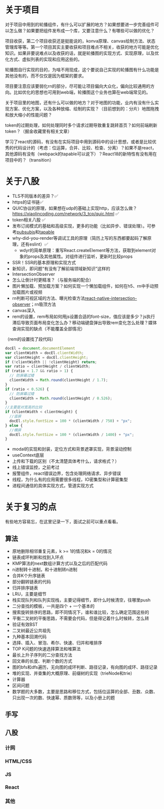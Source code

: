 # 关于项目

对于项目中用到的轮播组件，有什么可以扩展的地方？如果想要进一步完善组件可以怎么做？如果要把组件发布成一个库，又要注意什么？有哪些可以做的优化？

项目收获，第二个项目收获还是挺能说的，konva原理、canvas绘制方法、状态管理库等等。第一个项目其实主要收获和项目难点不相关，收获的地方可能是优化知识。如果非要说难点以及收获的话，就是轮播图的实现方式、实现原理，以及优化方式、虚拟列表的实现和应用这些的。

轮播图自行实现的目的，为啥不用现成，这个要说自己实现的轮播图有什么功能是其他没有的，而不仅仅是因为框架的要求。

项目要注意应该要弱化rn的部分，尽可能让项目偏向大众化，偏向比较通用的方向。比如优化的思想也可用到web端，轮播图这个业务也算在web端常见的。


关于项目里的地图，还有什么可以做的地方？对于地图的功能，业内有没有什么实现方案、优化方案，以及各种放缩、绘制的实现？（目前想到的：分片）地图拖拽和放大缩小的性能问题？

token的过期处理，如何处理同时多个请求过期导致重复跳转首页？如何前端刷新token？（掘金收藏里有相关文章）

学习了react的源码，有没有在实际项目中用到源码中的设计思想，或者是比较优秀的代码设计的（考虑：位运算，合并、比较、检查、分离）？如果不是react，其他源码有没有（webpack的tapable可以说下）？React18的新特性有没有用在项目中的？（transition）

# 关于八股

- TLS不同版本的差异？✅
- https的证书链✅
- QUIC协议的原理，如果想在udp的基础上实现http，应该怎么做？https://xiaolincoding.com/network/3_tcp/quic.html ✅
- token相关八股 ✅
- 发布订阅模式的基础和高级实现，更多的功能（比如异步、错误处理）。可参考[pubsubjs](https://github.com/mroderick/PubSubJS/blob/master/src/pubsub.js)和[tapable](https://github.com/webpack/tapable/blob/master/lib/Hook.js)
- why-did-you-render等调试工具的原理（简历上写的东西都要起码了解原理，还有eslint）✅
    - wdyr的简单原理：重写React.createElement等方法，获取到element对象的props及其他属性。对组件进行监听，更新时比较props
- SSR！SSR的基本原理和实现方式
- 新知识，即问题“有没有了解前端领域新知识”这样的
- IntersectionObserver
- 怎么让倒计时更精准？（与服务端的配合）
- 图片懒加载、预加载方案？如何实现一个懒加载组件，如何在h5、rn中手动预加载图片或视频
- rn判断可视区域的方法、曝光检查方法[react-native-intersection-observer](https://github.com/zhbhun/react-native-intersection-observer#readme)；rn吸顶方法
- canvas深入
- rem的设置，rem布局如何用js设置合适的font-size，值应该是多少？js执行滞后导致页面布局变化怎么办？移动端键盘弹出导致rem变化怎么处理？媒体查询实现的缺点（不能覆盖全部情况）

（rem的设置找了段代码）
```js
docEl = document.documentElement
var clientWidth = docEl.clientWidth;
var clientHeight = docEl.clientHeight;
if (!clientWidth || !clientHeight) return;
var ratio = clientHeight / clientWidth;
if (ratio < 1.7 && ratio > 1) {
  // 防屏幕过矮
  clientWidth = Math.round(clientHeight / 1.7);
}
if (ratio < 0.526) {
  // 防屏幕过矮
  clientWidth = Math.round(clientHeight / 0.526);
}
//主要是对宽高的比较
if (clientWidth < clientHeight) {
  //竖屏
  docEl.style.fontSize = 100 * (clientWidth / 750) + "px";
} else {
  //横屏
  docEl.style.fontSize = 100 * (clientWidth / 1400) + "px";
}
```

- modal的实现和封装，定位方式和背景遮罩实现，背景滚动控制
- useContext底层
- 上传和下载的区别（不太清楚具体考什么，请求格式？）
- 线上错误监控，之前考过
- 报警组件，react错误边界，包含处理网络请求、异步错误
- 线程，为什么有的应用需要很多线程，IO密集型和计算密集型
- 进程间通信的具体实现方式，管道实现方式

# 关于复习的点

有些地方容易忘，在这里记录一下，面试之前可以重点看看。

## 算法

- 原地删除相邻重复元素，k >= 1的情况和k = 0的情况
- 链表成环判断和找到入环点
- KMP算法的next数组计算方式以及之后的匹配代码
- n进制转十进制，和十进制转n进制
- 合并K个升序链表
- 部分翻转链表的代码
- 归并排序链表
- LRU，主要是细节
- 栈实现队列和队列实现栈，主要记得细节，即什么时候清空，往哪里push
- 二分查找的模板，一共是四个 + 一个基本的
- 搜索旋转排序的思路，即不同情况下，谁和谁比较，怎么确定范围这些的
- 平衡二叉树的平衡思路，不需要会代码，但是得记着什么时候转，怎么转
- 验证有效BST
- 二叉树最近公共祖先
- 九种基本回溯代码
- 选择、插入、冒泡、希尔、快速、归并和堆排序
- TOP K问题的快速选择算法和堆算法
- 最长上升子序列的二分查找方法
- 回文串的长度、判断个数的方式
- 图的bfs和dfs遍历，无向图的成环判断、路径记录，有向图的成环、路径记录
- 堆的实现、并查集的大概原理、前缀树的实现（trieNode和trie）
- 计算器
- 区间问题
- 数学题的大多数，主要是思路和移位方式，包括位运算的全部、丑数、众数、只出现一次的数、快速幂、质数筛等，以及小册上的题

## 手写

## 八股

### 计网



### HTML/CSS

### JS

### React

### 其他
